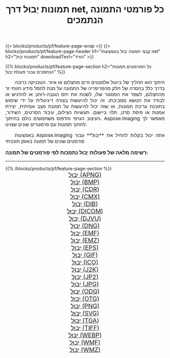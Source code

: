 ﻿---
title: תמונות יְבוּל דרך net, כל פורמטי התמונה הנתמכים 
weight: 3920
url: /he/net/crop/ 
lang: he
langdirlevel: 2
locales: zh-hans,ja,it,ru,de,es,fr,nl,id,lt,pl,pt,vi,tr,ko,zh-hant,ar,hi,th,sv,cs,uk,he
description: באמצעות Aspose.Imaging תוכל בקלות יְבוּל תמונות באמצעות net
---

{{< blocks/products/pf/feature-page-wrap >}}
{{< blocks/products/pf/feature-page-header h1="קבצי תמונה יְבוּל באמצעות net" h2="תמונות יְבוּל" downloadText="הורד" >}}


{{% blocks/products/pf/feature-page-section  h2="כל הפורמטים  תמונות הנתמכים עבור פעולת יְבוּל" %}}
<p align="justify" style="text-indent:2em;font-size:15px;">
חיתוך הוא תהליך של ביטול אלמנטים זרים מתצלום או איור. הטכניקה כרוכה בדרך כלל בהסרה של חלק מהפריפריה של התמונה על מנת לחסל מידע חזותי זר מהתצלום, לשפר את המסגור שלו, לשנות את יחס הגובה-רוחב או להדגיש או לבודד את הנושא מסביבתו. זה יכול להיעשות בצורה דיגיטלית על ידי שימוש בתוכנת עריכת תמונות, או שזה יכול להיעשות על תמונת מצב אמיתית, יצירת אמנות או פיסת סרט, תלוי ביישום. תעשיות הצילום, עיבוד הסרטים, השידור, העיצוב הגרפי והדפוס משתמשים כולם בחיתוך. Aspose.Imaging מאפשר לך לחתוך תמונות עם פרמטרים שונים שצוינו.
</p>
<p align="justify" style="text-indent:2em;font-size:15px;">
באמצעות Aspose.Imaging אתה יכול בקלות להחיל את **יְבוּל** עבור פורמטים שונים של תמונה באופן תוכניתי
</p>
<h3 style="margin-top:16px;">
רשימה מלאה של פעולות יְבוּל נתמכות לפי פורמטים של תמונה:
</h3>
<hr/>
{{% /blocks/products/pf/feature-page-section %}}
<div class="container-fluid productfamilypage bg-gray">
    <div class="convertypes bg-gray agp-content section">
        <div class="container">
		<div class="row other-converters" style="gap: 10px;font-size: 19px;text-align:center;">
		    <div class='col-md-3 other-converter remove-lp remove-rp'><a href="/imaging/he/net/crop/apng/" style="padding:15px;">יְבוּל (APNG)</a></div><div class='col-md-3 other-converter remove-lp remove-rp'><a href="/imaging/he/net/crop/bmp/" style="padding:15px;">יְבוּל (BMP)</a></div><div class='col-md-3 other-converter remove-lp remove-rp'><a href="/imaging/he/net/crop/cdr/" style="padding:15px;">יְבוּל (CDR)</a></div><div class='col-md-3 other-converter remove-lp remove-rp'><a href="/imaging/he/net/crop/cmx/" style="padding:15px;">יְבוּל (CMX)</a></div><div class='col-md-3 other-converter remove-lp remove-rp'><a href="/imaging/he/net/crop/dib/" style="padding:15px;">יְבוּל (DIB)</a></div><div class='col-md-3 other-converter remove-lp remove-rp'><a href="/imaging/he/net/crop/dicom/" style="padding:15px;">יְבוּל (DICOM)</a></div><div class='col-md-3 other-converter remove-lp remove-rp'><a href="/imaging/he/net/crop/djvu/" style="padding:15px;">יְבוּל (DJVU)</a></div><div class='col-md-3 other-converter remove-lp remove-rp'><a href="/imaging/he/net/crop/dng/" style="padding:15px;">יְבוּל (DNG)</a></div><div class='col-md-3 other-converter remove-lp remove-rp'><a href="/imaging/he/net/crop/emf/" style="padding:15px;">יְבוּל (EMF)</a></div><div class='col-md-3 other-converter remove-lp remove-rp'><a href="/imaging/he/net/crop/emz/" style="padding:15px;">יְבוּל (EMZ)</a></div><div class='col-md-3 other-converter remove-lp remove-rp'><a href="/imaging/he/net/crop/eps/" style="padding:15px;">יְבוּל (EPS)</a></div><div class='col-md-3 other-converter remove-lp remove-rp'><a href="/imaging/he/net/crop/gif/" style="padding:15px;">יְבוּל (GIF)</a></div><div class='col-md-3 other-converter remove-lp remove-rp'><a href="/imaging/he/net/crop/ico/" style="padding:15px;">יְבוּל (ICO)</a></div><div class='col-md-3 other-converter remove-lp remove-rp'><a href="/imaging/he/net/crop/j2k/" style="padding:15px;">יְבוּל (J2K)</a></div><div class='col-md-3 other-converter remove-lp remove-rp'><a href="/imaging/he/net/crop/jp2/" style="padding:15px;">יְבוּל (JP2)</a></div><div class='col-md-3 other-converter remove-lp remove-rp'><a href="/imaging/he/net/crop/jpg/" style="padding:15px;">יְבוּל (JPG)</a></div><div class='col-md-3 other-converter remove-lp remove-rp'><a href="/imaging/he/net/crop/odg/" style="padding:15px;">יְבוּל (ODG)</a></div><div class='col-md-3 other-converter remove-lp remove-rp'><a href="/imaging/he/net/crop/otg/" style="padding:15px;">יְבוּל (OTG)</a></div><div class='col-md-3 other-converter remove-lp remove-rp'><a href="/imaging/he/net/crop/png/" style="padding:15px;">יְבוּל (PNG)</a></div><div class='col-md-3 other-converter remove-lp remove-rp'><a href="/imaging/he/net/crop/svg/" style="padding:15px;">יְבוּל (SVG)</a></div><div class='col-md-3 other-converter remove-lp remove-rp'><a href="/imaging/he/net/crop/tga/" style="padding:15px;">יְבוּל (TGA)</a></div><div class='col-md-3 other-converter remove-lp remove-rp'><a href="/imaging/he/net/crop/tiff/" style="padding:15px;">יְבוּל (TIFF)</a></div><div class='col-md-3 other-converter remove-lp remove-rp'><a href="/imaging/he/net/crop/webp/" style="padding:15px;">יְבוּל (WEBP)</a></div><div class='col-md-3 other-converter remove-lp remove-rp'><a href="/imaging/he/net/crop/wmf/" style="padding:15px;">יְבוּל (WMF)</a></div><div class='col-md-3 other-converter remove-lp remove-rp'><a href="/imaging/he/net/crop/wmz/" style="padding:15px;">יְבוּל (WMZ)</a></div>
                </div>
        </div>
    </div>
</div>
<br/>
